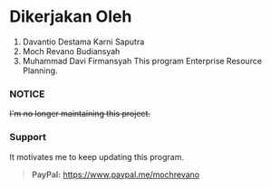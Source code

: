 # Dikerjakan Oleh 
1. Davantio Destama Karni Saputra
2. Moch Revano Budiansyah
3. Muhammad Davi Firmansyah
This program Enterprise Resource Planning.

### NOTICE

~~I'm no longer maintaining this project.~~

### Support

It motivates me to keep updating this program.

> **PayPal:** https://www.paypal.me/mochrevano
